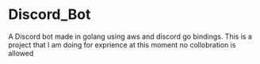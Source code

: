 # Discord_Bot
A Discord bot made in golang using aws and discord go bindings.
This is a project that I am doing for exprience at this moment no collobration is allowed 
